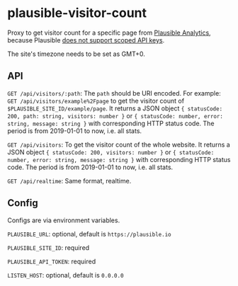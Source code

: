 # plausible-visitor-count

Proxy to get visitor count for a specific page from [Plausible Analytics](https://plausible.io), because Plausible [does not support scoped API keys](https://github.com/plausible/analytics/discussions/1767).

The site's timezone needs to be set as GMT+0.

## API

`GET /api/visitors/:path`: The `path` should be URI encoded. For example: `GET /api/visitors/example%2Fpage` to get the visitor count of `$PLAUSIBLE_SITE_ID/example/page`. It returns a JSON object `{ statusCode: 200, path: string, visitors: number }` or `{ statusCode: number, error: string, message: string }` with corresponding HTTP status code. The period is from 2019-01-01 to now, i.e. all stats.

`GET /api/visitors`: To get the visitor count of the whole website. It returns a JSON object `{ statusCode: 200, visitors: number }` or `{ statusCode: number, error: string, message: string }` with corresponding HTTP status code. The period is from 2019-01-01 to now, i.e. all stats.

`GET /api/realtime`: Same format, realtime.

## Config

Configs are via environment variables.

`PLAUSIBLE_URL`: optional, default is `https://plausible.io`

`PLAUSIBLE_SITE_ID`: required

`PLAUSIBLE_API_TOKEN`: required

`LISTEN_HOST`: optional, default is `0.0.0.0`
